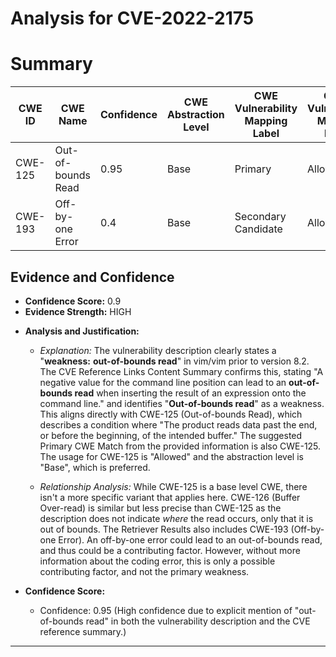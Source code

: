 # Analysis for CVE-2022-2175

# Summary
| CWE ID | CWE Name | Confidence | CWE Abstraction Level | CWE Vulnerability Mapping Label | CWE-Vulnerability Mapping Notes |
|---|---|---|---|---|---|
| CWE-125 | Out-of-bounds Read | 0.95 | Base | Primary | Allowed |
| CWE-193 | Off-by-one Error | 0.4 | Base | Secondary Candidate | Allowed |

## Evidence and Confidence

*   **Confidence Score:** 0.9
*   **Evidence Strength:** HIGH

- **Analysis and Justification:**  
  - *Explanation:* The vulnerability description clearly states a "**weakness:** **out-of-bounds read**" in vim/vim prior to version 8.2. The CVE Reference Links Content Summary confirms this, stating "A negative value for the command line position can lead to an **out-of-bounds read** when inserting the result of an expression onto the command line." and identifies "**Out-of-bounds read**" as a weakness. This aligns directly with CWE-125 (Out-of-bounds Read), which describes a condition where "The product reads data past the end, or before the beginning, of the intended buffer." The suggested Primary CWE Match from the provided information is also CWE-125. The usage for CWE-125 is "Allowed" and the abstraction level is "Base", which is preferred.

  - *Relationship Analysis:* While CWE-125 is a base level CWE, there isn't a more specific variant that applies here. CWE-126 (Buffer Over-read) is similar but less precise than CWE-125 as the description does not indicate *where* the read occurs, only that it is out of bounds. The Retriever Results also includes CWE-193 (Off-by-one Error). An off-by-one error could lead to an out-of-bounds read, and thus could be a contributing factor. However, without more information about the coding error, this is only a possible contributing factor, and not the primary weakness.

- **Confidence Score:**
  - Confidence: 0.95 (High confidence due to explicit mention of "out-of-bounds read" in both the vulnerability description and the CVE reference summary.)

---